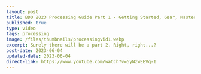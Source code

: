```yaml
---
layout: post
title: BDO 2023 Processing Guide Part 1 - Getting Started, Gear, Mastery, Mass Processing
published: true
type: video
tags: processing
image: /files/thumbnails/processingvid1.webp
excerpt: Surely there will be a part 2. Right, right...?
post-date: 2023-06-04
updated-date: 2023-06-04
direct-link: https://www.youtube.com/watch?v=5yNzwEEVq-I
---
```


